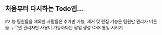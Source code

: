 ## 처음부터 다시하는 Todo앱...

#기능
팀원들을 제외한 사람들은 추가만 가능, 제거 및 편집 기능은 팀원만
관리자 버튼을 누르면 관리자만 사용이 가능하다는 팝업 생성
CSS 통일 시키기
